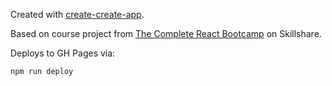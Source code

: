 Created with [create-create-app](https://create-react-app.dev/docs/getting-started).

Based on course project from [The Complete React Bootcamp](https://www.skillshare.com/en/classes/the-complete-react-bootcamp-2023-updated) on Skillshare.

Deploys to GH Pages via:

`npm run deploy`
